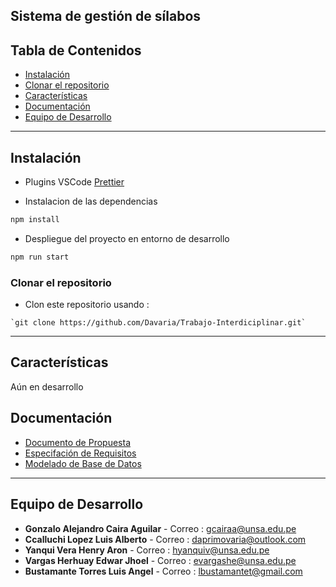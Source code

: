 ## **Sistema de gestión de sílabos**

## Tabla de Contenidos


- [Instalación](#Instalación)
- [Clonar el repositorio](#Clonar-el-repositorio)
- [Características](#Características)
- [Documentación](#Documentación)
- [Equipo de Desarrollo](#Equipo-de-Desarrollo)





---

## Instalación

- Plugins VSCode
  [Prettier](https://marketplace.visualstudio.com/items?itemName=esbenp.prettier-vscode)

- Instalacion de las dependencias

```bash
npm install
```

- Despliegue del proyecto en entorno de desarrollo

```bash
npm run start
```


### Clonar el repositorio

- Clon este repositorio usando :
```
`git clone https://github.com/Davaria/Trabajo-Interdiciplinar.git`
```
---

## Características

Aún en desarrollo

## Documentación

- [Documento de Propuesta](https://drive.google.com/file/d/1V3skdN_GePA_sizYVOXmV55tf8vSLHEz/view?usp=sharing)
- [Especifación de Requisitos](https://docs.google.com/document/d/1EbCk703jdvFcwA9mVOvPO5mAuqN-6icyF3C9c0nSaGw/edit?usp=sharing)
- [Modelado de Base de Datos](https://drive.google.com/file/d/1bsYascnr1QJuWDyxoKGPL3WfSS8BynfY/view?usp=sharing)

---

## Equipo de Desarrollo
* **Gonzalo Alejandro Caira Aguilar** - Correo : [gcairaa@unsa.edu.pe](gcairaa@unsa.edu.pe)
* **Ccalluchi Lopez Luis Alberto** - Correo : daprimovaria@outlook.com
* **Yanqui Vera Henry Aron**  - Correo : [hyanquiv@unsa.edu.pe](hyanquiv@unsa.edu.pe)
* **Vargas Herhuay Edwar Jhoel** - Correo : [evargashe@unsa.edu.pe](evargashe@unsa.edu.pe)
* **Bustamante Torres Luis Angel** - Correo : [lbustamantet@gmail.com](lbustamantet@unsa.edu.pe)
